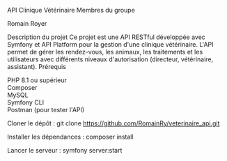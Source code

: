 API Clinique Vétérinaire
Membres du groupe

Romain Royer

Description du projet
Ce projet est une API RESTful développée avec Symfony et API Platform pour la gestion d'une clinique vétérinaire. L'API permet de gérer les rendez-vous, les animaux, les traitements et les utilisateurs avec différents niveaux d'autorisation (directeur, vétérinaire, assistant).
Prérequis

PHP 8.1 ou supérieur <br>
Composer <br>
MySQL <br>
Symfony CLI <br>
Postman (pour tester l'API)

Cloner le dépôt :
git clone https://github.com/RomainRy/veterinaire_api.git

Installer les dépendances :
composer install

Lancer le serveur :
symfony server:start
